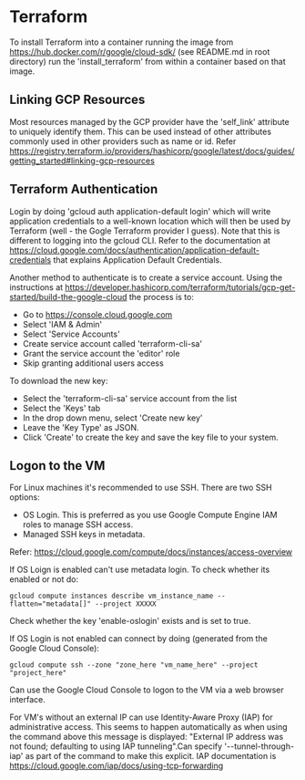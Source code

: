 # Terraform #

To install Terraform into a container running the image from https://hub.docker.com/r/google/cloud-sdk/ (see README.md in root directory) run the
'install_terraform' from within a container based on that image.

## Linking GCP Resources ##

Most resources managed by the GCP provider have the 'self_link' attribute to uniquely identify them. This can be used instead of other attributes
commonly used in other providers such as name or id. Refer https://registry.terraform.io/providers/hashicorp/google/latest/docs/guides/getting_started#linking-gcp-resources


## Terraform Authentication ##

Login by doing 'gcloud auth application-default login' which will write application credentials to a well-known location which will then be used
by Terraform (well - the Gogle Terraform provider I guess). Note that this is different to logging into the gcloud CLI. Refer to the documentation
at https://cloud.google.com/docs/authentication/application-default-credentials that explains Application Default Credentials.

Another method to authenticate is to create a service account. Using the instructions at https://developer.hashicorp.com/terraform/tutorials/gcp-get-started/build-the-google-cloud
the process is to:

- Go to https://console.cloud.google.com
- Select 'IAM & Admin'
- Select 'Service Accounts'
- Create service account called 'terraform-cli-sa'
- Grant the service account the 'editor' role
- Skip granting additional users access

To download the new key:
- Select the 'terraform-cli-sa' service account from the list
- Select the 'Keys' tab
- In the drop down menu, select 'Create new key'
- Leave the 'Key Type' as JSON.
- Click 'Create' to create the key and save the key file to your system.



## Logon to the VM ##

For Linux machines it's recommended to use SSH. There are two SSH options:

- OS Login. This is preferred as you use Google Compute Engine IAM roles to manage SSH access.
- Managed SSH keys in metadata.

Refer: https://cloud.google.com/compute/docs/instances/access-overview

If OS Loign is enabled can't use metadata login. To check whether its enabled or not do:

    gcloud compute instances describe vm_instance_name --flatten="metadata[]" --project XXXXX

Check whether the key 'enable-oslogin' exists and is set to true.

If OS Login is not enabled can connect by doing (generated from the Google Cloud Console):

    gcloud compute ssh --zone "zone_here "vm_name_here" --project "project_here"

Can use the Google Cloud Console to logon to the VM via a web browser interface.

For VM's without an external IP can use Identity-Aware Proxy (IAP) for administrative access. This seems to happen automatically as
when using the command above this message is displayed: "External IP address was not found; defaulting to using IAP tunneling".Can
specify '--tunnel-through-iap' as part of the command to make this explicit. IAP documentation is https://cloud.google.com/iap/docs/using-tcp-forwarding
